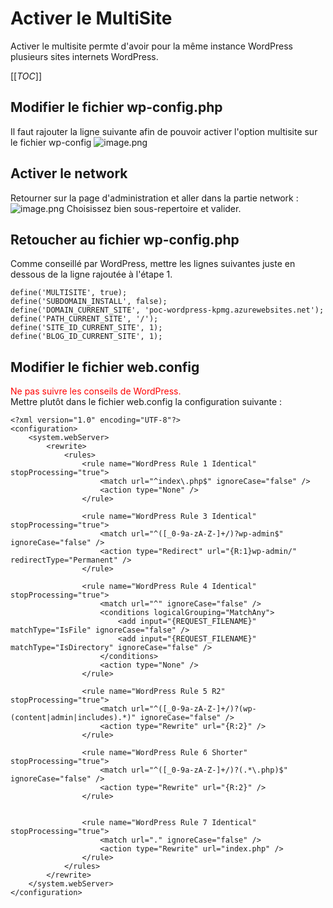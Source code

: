 # Activer le MultiSite

Activer le multisite permte d'avoir pour la même instance WordPress plusieurs sites internets WordPress.

[[_TOC_]]


## Modifier le fichier wp-config.php
Il faut rajouter la ligne suivante afin de pouvoir activer l'option multisite sur le fichier wp-config
![image.png](/.attachments/image-371d9085-8235-45fb-9305-f942d12e8695.png)

## Activer le network
Retourner sur la page d'administration et aller dans la partie network : 
![image.png](/.attachments/image-a27b3be9-7f51-4d63-bbe4-895e3ef4e23f.png)
Choisissez bien sous-repertoire et valider.
## Retoucher au fichier wp-config.php
Comme conseillé par WordPress, mettre les lignes suivantes juste en dessous de la ligne rajoutée à l'étape 1.

```
define('MULTISITE', true);
define('SUBDOMAIN_INSTALL', false);
define('DOMAIN_CURRENT_SITE', 'poc-wordpress-kpmg.azurewebsites.net');
define('PATH_CURRENT_SITE', '/');
define('SITE_ID_CURRENT_SITE', 1);
define('BLOG_ID_CURRENT_SITE', 1);
```


## Modifier le fichier web.config
<font color="red">Ne pas suivre les conseils de WordPress.</font><br/>
Mettre plutôt dans le fichier web.config la configuration suivante : 

```
<?xml version="1.0" encoding="UTF-8"?>
<configuration>
    <system.webServer>
        <rewrite>
            <rules>
                <rule name="WordPress Rule 1 Identical" stopProcessing="true">
                    <match url="^index\.php$" ignoreCase="false" />
                    <action type="None" />
                </rule>

                <rule name="WordPress Rule 3 Identical" stopProcessing="true">
                    <match url="^([_0-9a-zA-Z-]+/)?wp-admin$" ignoreCase="false" />
                    <action type="Redirect" url="{R:1}wp-admin/" redirectType="Permanent" />
                </rule>

                <rule name="WordPress Rule 4 Identical" stopProcessing="true">
                    <match url="^" ignoreCase="false" />
                    <conditions logicalGrouping="MatchAny">
                        <add input="{REQUEST_FILENAME}" matchType="IsFile" ignoreCase="false" />
                        <add input="{REQUEST_FILENAME}" matchType="IsDirectory" ignoreCase="false" />
                    </conditions>
                    <action type="None" />
                </rule>

                <rule name="WordPress Rule 5 R2" stopProcessing="true">
                    <match url="^([_0-9a-zA-Z-]+/)?(wp-(content|admin|includes).*)" ignoreCase="false" />
                    <action type="Rewrite" url="{R:2}" />
                </rule>

                <rule name="WordPress Rule 6 Shorter" stopProcessing="true">
                    <match url="^([_0-9a-zA-Z-]+/)?(.*\.php)$" ignoreCase="false" />
                    <action type="Rewrite" url="{R:2}" />
                </rule>


                <rule name="WordPress Rule 7 Identical" stopProcessing="true">
                    <match url="." ignoreCase="false" />
                    <action type="Rewrite" url="index.php" />
                </rule>
            </rules>
        </rewrite>
    </system.webServer>
</configuration>
```


